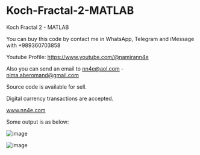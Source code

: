 # Koch-Fractal-2-MATLAB
Koch Fractal 2 - MATLAB

You can buy this code by contact me in WhatsApp, Telegram and iMessage with +989360703858

Youtube Profile: https://www.youtube.com/@namirann4e

Also you can send an email to nn4e@aol.com - nima.aberomand@gmail.com

Source code is available for sell.

Digital currency transactions are accepted.

www.nn4e.com

Some output is as below:

![image](https://github.com/user-attachments/assets/3b197798-899e-49d3-9536-dc801c28787a)

![image](https://github.com/user-attachments/assets/5421d740-c9e5-433d-949f-83566594c7b8)

